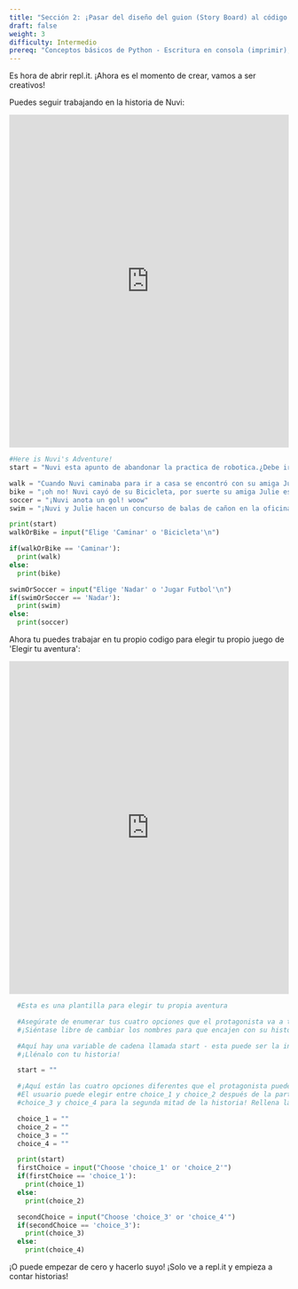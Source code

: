 ```yaml
---
title: "Sección 2: ¡Pasar del diseño del guion (Story Board) al código!"
draft: false
weight: 3
difficulty: Intermedio
prereq: "Conceptos básicos de Python - Escritura en consola (imprimir), Lectura desde consola, Cadenas, Variables, Instrucciones condicionales"
---
```


Es hora de abrir repl.it. ¡Ahora es el momento de crear, vamos a ser creativos!

Puedes seguir trabajando en la historia de Nuvi:

<iframe height="600px" width="100%" src="https://repl.it/@nuevofoundation/PythonGuessAdventureNuevoSample?lite=true" scrolling="no" frameborder="no" allowtransparency="true" allowfullscreen="true" sandbox="allow-forms allow-pointer-lock allow-popups allow-same-origin allow-scripts allow-modals"></iframe>

  ```Python
  #Here is Nuvi's Adventure!
  start = "Nuvi esta apunto de abandonar la practica de robotica.¿Debe ir a casa caminando o en bicicleta?"

  walk = "Cuando Nuvi caminaba para ir a casa se encontró con su amiga Julie. Quieren jugar al aire libre ¿deben nadar o jugar futbol?"
  bike = "¡oh no! Nuvi cayó de su Bicicleta, por suerte su amiga Julie estaba allí. Curó sus heridas y están listas para jugar ¿Deben nadar o jugar futbol?"
  soccer = "¡Nuvi anota un gol! woow"
  swim = "¡Nuvi y Julie hacen un concurso de balas de cañon en la oficina!"

  print(start)
  walkOrBike = input("Elige 'Caminar' o 'Bicicleta'\n")

  if(walkOrBike == 'Caminar'):
    print(walk)
  else:
    print(bike)

  swimOrSoccer = input("Elige 'Nadar' o 'Jugar Futbol'\n")
  if(swimOrSoccer == 'Nadar'):
    print(swim)
  else:
    print(soccer)
  ```

Ahora tu puedes trabajar en tu propio codigo para elegir tu propio juego de 'Elegir tu aventura':

<iframe height="600px" width="100%" src="https://repl.it/@nuevofoundation/PythonGuessAdventureBlank?lite=true" scrolling="no" frameborder="no" allowtransparency="true" allowfullscreen="true" sandbox="allow-forms allow-pointer-lock allow-popups allow-same-origin allow-scripts allow-modals"></iframe>

```Python
  #Esta es una plantilla para elegir tu propia aventura

  #Asegúrate de enumerar tus cuatro opciones que el protagonista va a tomar. Los llamaremos choice_1, choice_2, choice_3, choice_4 - 
  #¡Siéntase libre de cambiar los nombres para que encajen con su historia!

  #Aquí hay una variable de cadena llamada start - esta puede ser la introducción a su historia (el primer paso de su tablero de historias). 
  #¡Llénalo con tu historia!

  start = ""

  #¡Aquí están las cuatro opciones diferentes que el protagonista puede tomar! Se asegura de completar cada elección con su propia historia. 
  #El usuario puede elegir entre choice_1 y choice_2 después de la parte inicial de la historia. ¡A continuación, el usuario puede elegir entre 
  #choice_3 y choice_4 para la segunda mitad de la historia! Rellena las variables con tu propia historia. ¡Veamos lo creativos que podemos llegar a ser!

  choice_1 = ""
  choice_2 = ""
  choice_3 = ""
  choice_4 = ""

  print(start)
  firstChoice = input("Choose 'choice_1' or 'choice_2'")
  if(firstChoice == 'choice_1'):
    print(choice_1)
  else:
    print(choice_2)

  secondChoice = input("Choose 'choice_3' or 'choice_4'")
  if(secondChoice == 'choice_3'):
    print(choice_3)
  else:
    print(choice_4)
  ```

¡O puede empezar de cero y hacerlo suyo! ¡Solo ve a repl.it y empieza a contar historias!
